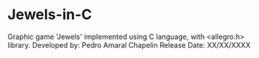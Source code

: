 # Jewels-in-C
Graphic game 'Jewels' implemented using C language, with &lt;allegro.h> library.
Developed by: Pedro Amaral Chapelin
Release Date: XX/XX/XXXX
